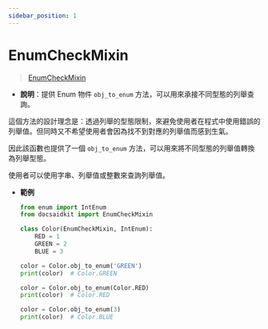 ```yaml
---
sidebar_position: 1
---
```


# EnumCheckMixin

> [EnumCheckMixin](https://github.com/DocsaidLab/DocsaidKit/blob/012540eebaebb2718987dd3ec0f7dcf40f403caa/docsaidkit/mixins.py#L57)

- **說明**：提供 Enum 物件 `obj_to_enum` 方法，可以用來承接不同型態的列舉查詢。

這個方法的設計理念是：透過列舉的型態限制，來避免使用者在程式中使用錯誤的列舉值。但同時又不希望使用者會因為找不到對應的列舉值而感到生氣。

因此該函數也提供了一個 `obj_to_enum` 方法，可以用來將不同型態的列舉值轉換為列舉型態。

使用者可以使用字串、列舉值或整數來查詢列舉值。

- **範例**

    ```python
    from enum import IntEnum
    from docsaidkit import EnumCheckMixin

    class Color(EnumCheckMixin, IntEnum):
        RED = 1
        GREEN = 2
        BLUE = 3

    color = Color.obj_to_enum('GREEN')
    print(color)  # Color.GREEN

    color = Color.obj_to_enum(Color.RED)
    print(color)  # Color.RED

    color = Color.obj_to_enum(3)
    print(color)  # Color.BLUE
    ```
